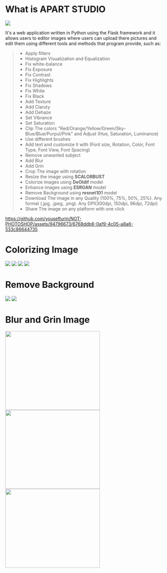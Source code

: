 # What is  **APART STUDIO**
<img src="https://github.com/yousefturin/APARTSTUDIO/assets/94796673/c19e72a4-66bc-478a-9b75-7d30488aebf1">



It's a web application written in Python using the Flask framework and it allows users to editor images where users can upload there pictures and edit them using different tools and methods that program provide, such as:
> 
>- Apply filters
>- Histogram Visualization and Equalization
>- Fix white-balance
>- Fix Exposure
>- Fix Contrast
>- Fix Highlights
>- Fix Shadows
>- Fix White
>- Fix Black
>- Add Texture
>- Add Claruty
>- Add Dehaze
>- Set Vibrance
>- Set Saturation
>- Clip The colors "Red/Orange/Yellow/Green/Sky-Blue/Blue/Purpul/Pink" and Adjust (Hue, Saturation, Luminance)
>- Use different brushes
>- Add text and customize it with (Font size, Rotation, Color, Font Type, Font View, Font Spacing) 
>- Remove unwanted subject
>- Add Blur
>- Add Grin
>- Crop The image with rotation
>- Resize the image using **SCALORBUST**
>- Colorize images using **DeOldif** model
>- Enhance images using **ESRGAN** model
>- Remove Background using **resnet101** model
>- Download The image in any Quality (100%, 75%, 50%, 25%). Any format (.jpg, .jpeg, .png). Any DPI(300dpi, 150dpi, 96dpi, 72dpi)
>- Share The image on any platform with one click


https://github.com/yousefturin/NOT-PHOTOSHOP/assets/94796673/6768ddb8-0af9-4c05-a8a6-533c86644735




# Colorizing Image
<img src="https://github.com/yousefturin/NOT-PHOTOSHOP/assets/94796673/9ea8c110-43a3-48ee-9f96-37af6926fdd3">
<img src="https://github.com/yousefturin/NOT-PHOTOSHOP/assets/94796673/1f8cb417-3be3-4622-92ed-4972eb2c2a19">

<img src="https://github.com/yousefturin/NOT-PHOTOSHOP/assets/94796673/83941011-a99f-4117-b7f7-827d4b305dd5">
<img src="https://github.com/yousefturin/NOT-PHOTOSHOP/assets/94796673/2815c444-f8e4-4520-9c02-60254cb77f85">

# Remove Background 
<img src= "https://github.com/yousefturin/NOT-PHOTOSHOP/assets/94796673/0a630e17-12b5-4ef4-9f77-80150dd4be6a">
<img src= "https://github.com/yousefturin/NOT-PHOTOSHOP/assets/94796673/8f69b56f-ae87-4b8c-9271-9279992c6701">



# Blur and Grin Image
<img src="https://github.com/yousefturin/NOT-PHOTOSHOP/assets/94796673/7326629c-55af-40b0-a5f7-7dcc70e5d123" width="300" height="250">
<img src="https://github.com/yousefturin/NOT-PHOTOSHOP/assets/94796673/1f0f34cb-9ba7-48ed-a900-ada31edfd00a" width="300" height="250">
<img src="https://github.com/yousefturin/NOT-PHOTOSHOP/assets/94796673/a53255a5-5d32-41bf-9f7d-ca22c9174d80" width="300" height="250">




